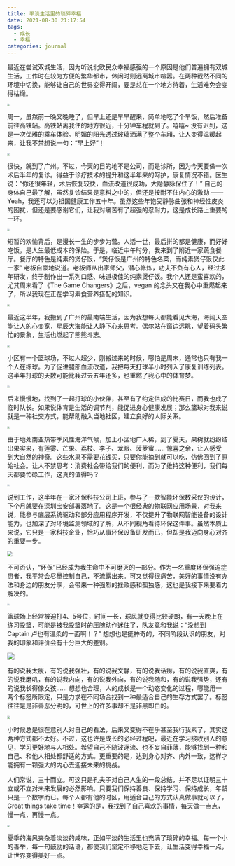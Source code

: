 ```yaml
---
title: 平淡生活里的琐碎幸福
date: 2021-08-30 21:17:54
tags: 
  - 成长
  - 幸福
categories: journal
---
```



最近在尝试双城生活，因为听说北欧民众幸福感强的一个原因是他们普遍拥有双城生活，工作时在较为方便的繁华都市，休闲时则远离城市喧嚣。在两种截然不同的环境中切换，能够让自己的世界变得开阔，要是总在一个地方待着，生活难免会变得枯燥。

<img src="/images/diary/2021-08-30_road.jpeg" style="zoom:30%;" />

周一，虽然前一晚又晚睡了，但早上还是早早醒来，简单地吃了个早饭，然后准备前往高铁站。高铁站离我住的地方很近，十分钟车程就到了。嘻嘻~ 没有迟到，这是一次优雅的乘车体验。明媚的阳光透过玻璃洒满了整个车厢，让人变得温暖起来，让我不禁想说一句：“早上好”！

<img src="/images/diary/2021-08-30_railway.jpeg" style="zoom:30%;" />

很快，就到了广州。不过，今天的目的地不是公司，而是诊所，因为今天要做一次术后半年的复诊。得益于诊疗技术的提升和这半年来的呵护，康复情况不错。医生说：“你还很年轻，术后恢复较快，血流改道很成功，大隐静脉保住了！” 自己的身体自己最了解，虽然复诊结果是意料之中的，但还是按耐不住内心的激动 —— Yeah，我还可以为祖国健康工作五十年。虽然这些年饱受静脉曲张和神经性皮炎的困扰，但还是要感谢它们，让我对痛苦有了超强的忍耐力，这是成长路上重要的一环。

<img src="/images/diary/2021-08-30_clinic.jpeg" style="zoom:30%;" />

短暂的欢愉背后，是漫长一生的步步为营。人活一世，最后拼的都是健康，而好好吃饭，是人生最低成本的保险。于是，临近中午时分，我来到了附近一家蔬食餐厅。餐厅的特色是纯素的煲仔饭，“煲仔饭是广州的特色名菜，而纯素煲仔饭仅此一家” 老板自豪地说道。老板师从出家师父，潜心修炼，功夫不负有心人，经过多年研发，终于制作出一系列口感、味道极佳的纯素煲仔饭。我个人还是蛮喜欢的，尤其周末看了《The Game Changers》之后，vegan 的念头又在我心中重燃起来了，所以我现在正在学习素食营养搭配的知识。

<img src="/images/diary/2021-08-30_lunch.jpeg" style="zoom:30%;" />

最近这半年，我搬到了广州的最南端生活，因为我想每天都能看见大海，海阔天空能让人的心变宽，星辰大海能让人静下心来思考。偶尔站在窗边远眺，望着码头繁忙的景象，生活也燃起了熊熊斗志。

<img src="/images/diary/2021-08-30_sea-02.jpeg" style="zoom:30%;" />

小区有一个篮球场，不过人超少，刚搬过来的时候，哪怕是周末，通常也只有我一个人在练球。为了促进腿部血流改道，我把每天打球半小时列入了康复训练列表。这半年打球的天数可能比我过去五年还多，也重燃了我心中的体育梦。

<img src="/images/diary/2021-08-30_basketball-01.jpeg" style="zoom:30%;" />

后来慢慢地，找到了一起打球的小伙伴，甚至有了约定俗成的比赛日，而我也成了临时队长。如果说体育是生活的调节剂，能促进身心健康发展；那么篮球对我来说就是一种社交方式，能帮助融入当地社区，建立良好的人际关系。

<img src="/images/diary/2021-08-30_basketball-03.jpeg" style="zoom:30%;" />

由于地处南亚热带季风性海洋气候，加上小区地广人稀，到了夏天，果树就纷纷结出果实来，有莲雾、芒果、荔枝、李子、龙眼、菠萝蜜...... 惊喜之余，让人感受到大自然的神奇。这些水果不需要花钱买，只要你能摘到就可以吃，仿佛回到了原始社会。让人不禁思考：消费社会带给我们的便利，而为了维持这种便利，我们每天都要忙碌工作，这真的值得吗？

<img src="/images/diary/2021-08-30_tree.jpeg" style="zoom:30%;" />

说到工作，这半年在一家环保科技公司上班，参与了一款智能环保数采仪的设计，下个月就要在深圳宝安部署落地了。这是一个很经典的物联网应用场景，对我来说，能参与底层系统驱动和部分应用程序开发，不仅提升了物联网智能设备的设计能力，也加深了对环境监测领域的了解，从不同视角看待环保这件事。虽然本质上来说，它只是一家科技企业，恰巧从事环保设备研发而已，但却是我迈向身心对齐的重要一步。

<img src="/images/diary/k37-device-framework.png" style="zoom:70%;" />

不可否认，“环保”已经成为我生命中不可磨灭的一部分。作为一名重度环保强迫症患者，我平常会尽量控制自己，不流露出来。可又觉得很痛苦，美好的事情没有办法和身边的朋友分享，会带来一种强烈的挫败感和孤独感，这也是我接下来要着力解决的。

<img src="/images/diary/2021-08-30_fruits.jpeg" style="zoom:30%;" />

篮球场上经常被迫打4、5号位，时间一长，球风就变得比较硬朗，有一天晚上在练习投篮，可能是被我投篮时的压腕动作迷住了，队友竟和我说：“没想到 Captain 卢也有温柔的一面啊！？” 想想也是挺神奇的，不同阶段认识的朋友，对我的印象和评价会有十分巨大的差别。

![](/images/diary/Shoot-a-Basketball-Step-11.png)

有的说我太瘦，有的说我强壮，有的说我文静，有的说我话痨，有的说我直爽，有的说我磨叽，有的说我内向，有的说我外向，有的说我随和，有的说我强势，还有的说我长得像女孩...... 想想也合理，人的成长是一个动态变化的过程，哪能用一两个标签所限定，只是力求在不同场合找到一种最适合自己的生存方式罢了。标签往往是是非善恶分明的，可世上的许多事却不是非黑即白的。

<img src="/images/diary/2021-08-30_street.jpeg" style="zoom:40%;" />

小时候总是很在意别人对自己的看法，后来又变得不在乎甚至我行我素了，其实这两种方式都不太好。不过，这也许是成长的必经过程吧，最近在学习接收别人的意见，学习更好地与人相处。希望自己不随波逐流、也不妄自菲薄，能够找到一种和自己、和他人相处都舒适的方式。更重要的是，达到身心对齐、内外一致，这样才能拥有一颗强大的内心去迎接未来的挑战。

人们常说，三十而立。可这只是孔夫子对自己人生的一段总结，并不足以证明三十立或不立对未来发展的必然影响。只要我们保持善良、保持学习、保持成长，年龄只是一个数字而已。每个人都有他的时区，用适合自己的方式认真做事就可以了，Great things take time！幸运的是，我找到了自己喜欢的事情，每天做一点点，慢一点，再慢一点。

<img src="/images/diary/2021-08-30_sea-03.jpeg" style="zoom:30%;" />

夏季的海风夹杂着淡淡的咸味，正如平淡的生活里也充满了琐碎的幸福。每一个小的善举，每一句鼓励的话语，都使我们坚定不移地走下去，让生活变得幸福一点，让世界变得美好一点。

